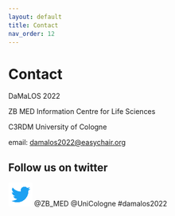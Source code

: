 ```yaml
---
layout: default
title: Contact
nav_order: 12
---
```


# Contact

DaMaLOS 2022

ZB MED Information Centre for Life Sciences

C3RDM University of Cologne

email: damalos2022@easychair.org

## Follow us on twitter
![twitter](../img/twitter.gif) @ZB_MED @UniCologne #damalos2022
